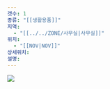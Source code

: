 ```yaml
---
갯수: 1
종류: "[[생활용품]]"
지역:
  - "[[../../ZONE/사무실|사무실]]"
위치:
  - "[[NOV|NOV]]"
상세위치: 
설명:
---
```

![](http://192.168.50.22/devices/250118_IMG_0003.jpg)